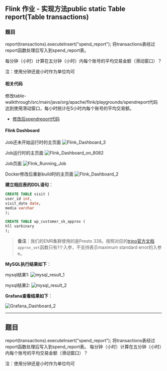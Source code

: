 ## Flink 作业 - 实现方法public static Table report(Table transactions)

### 题目

report(transactions).executeInsert("spend_report");
将transactions表经过report函数处理后写入到spend_report表。

每分钟（小时）计算在五分钟（小时）内每个账号的平均交易金额（滑动窗口）？

注：使用分钟还是小时作为单位均可


#### 相关代码

修改table-walkthrough/src/main/java/org/apache/flink/playgrounds/spendreport代码达到使用滑动窗口，每小时统计在5小时内每个账号的平均交易额。

- [修改后spendreport代码](src/SpendReport.java)

#### Flink Dashboard

Job还未开始运行时的主页面
![Flink_Dashboard_3](imgs/Flink_Dashboard_3.png)

Job运行时的主页面
![Flink_Dashboard_on_8082](imgs/Flink_Dashboard_on_8082.png)

Job页面
![Flink_Running_Job](imgs/Flink_Running_Job.png)

Docker修改后重新build时的主页面
![Flink_Dashboard_2](imgs/Flink_Dashboard_2.png)

**建立相应表的DDL语句**：

```SQL
CREATE TABLE visit (
user_id int,
visit_date date,
media varchar
);

CREATE TABLE wp_customer_sk_approx (
hll varbinary
);
```

> **备注**：我们的EMR集群使用的是Presto 338。按照对应的[trino官方文档](https://trino.io/docs/338/functions/hyperloglog.html)`approx_set`函数只有1个入参，不支持表示maximum standard error的入参e。

**MySQL执行结果如下**：

mysql结果1:
![mysql_result_1](imgs/mysql_result_1.png)

mysql结果2:
![mysql_result_2](imgs/mysql_result_2.png)


**Grafana查看结果如下**：

![Grafana_Dashboard_2](imgs/Grafana_Dashboard_1.png)

---

## 题目


 report(transactions).executeInsert("spend_report"); 将transactions表经过report函数处理后写入到spend_report表。 每分钟（小时）计算在五分钟（小时）内每个账号的平均交易金额（滑动窗口）？ 

注：使用分钟还是小时作为单位均可

